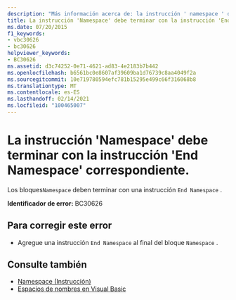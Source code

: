 ```yaml
---
description: "Más información acerca de: la instrucción ' namespace ' debe terminar con la instrucción ' End namespace ' correspondiente"
title: La instrucción 'Namespace' debe terminar con la instrucción 'End Namespace' correspondiente.
ms.date: 07/20/2015
f1_keywords:
- vbc30626
- bc30626
helpviewer_keywords:
- BC30626
ms.assetid: d3c74252-0e71-4621-ad83-4e2183b7b442
ms.openlocfilehash: b6561bc0e8607af39609ba1d76739c8aa4049f2a
ms.sourcegitcommit: 10e719780594efc781b15295e499c66f316068b8
ms.translationtype: MT
ms.contentlocale: es-ES
ms.lasthandoff: 02/14/2021
ms.locfileid: "100465007"
---
```

# <a name="namespace-statement-must-end-with-a-matching-end-namespace"></a>La instrucción 'Namespace' debe terminar con la instrucción 'End Namespace' correspondiente.

Los bloques`Namespace` deben terminar con una instrucción `End Namespace` .  
  
 **Identificador de error:** BC30626  
  
## <a name="to-correct-this-error"></a>Para corregir este error  
  
- Agregue una instrucción `End Namespace` al final del bloque `Namespace` .  
  
## <a name="see-also"></a>Consulte también

- [Namespace (Instrucción)](../language-reference/statements/namespace-statement.md)
- [Espacios de nombres en Visual Basic](../programming-guide/program-structure/namespaces.md)
